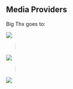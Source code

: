 ## Media Providers ##

Big Thx goes to: <br />

[![](http://project-valerie.googlecode.com/svn/trunk/images/imdb.gif)](http://imdb.com/)

> <br />

[![](http://project-valerie.googlecode.com/svn/trunk/images/tmdb_logo.jpg)](http://themoviedb.org/)

> <br />

[![](http://project-valerie.googlecode.com/svn/trunk/images/thetvdbcom.jpg)](http://thetvdb.com/)




